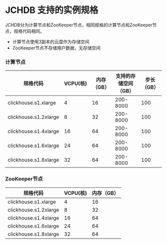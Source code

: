 # JCHDB 支持的实例规格
JCHDB分为计算节点和ZooKeeper节点，相同规格的计算节点和ZooKeeper节点，规格代码相同。
- 计算节点使用3副本的云盘作为存储空间
- ZooKeeper节点不存储用户数据，无存储空间


### 计算节点
|规格代码|VCPU(核)|内存（GB）|支持的存储空间（GB）|步长（GB）|
|-|-|-|-|-|
|clickhouse.s1.xlarge|4|16|200-8000|100|
|clickhouse.s1.2xlarge|8|32|200-8000|100|
|clickhouse.s1.4xlarge|16|64|200-8000|100|
|clickhouse.s1.6xlarge|24|64|200-8000|100|
|clickhouse.s1.8xlarge|32|64|200-8000|100|


### ZooKeeper节点
|规格代码|VCPU(核)|内存（GB）|
|-|-|-|
|clickhouse.s1.xlarge|4|16|
|clickhouse.s1.2xlarge|8|32|
|clickhouse.s1.4xlarge|16|64|
|clickhouse.s1.6xlarge|24|64|
|clickhouse.s1.8xlarge|32|64|
